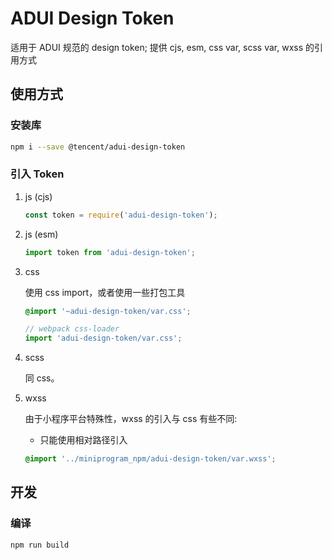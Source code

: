 # ADUI Design Token

适用于 ADUI 规范的 design token; 提供 cjs, esm, css var, scss var, wxss 的引用方式

## 使用方式

### 安装库

```bash
npm i --save @tencent/adui-design-token
```

### 引入 Token

1. js (cjs)

    ```js
    const token = require('adui-design-token');
    ```

2. js (esm)

    ```js
    import token from 'adui-design-token';
    ```

3. css


   使用 css import，或者使用一些打包工具

    ```css
    @import '~adui-design-token/var.css';
    ```

    ```js
    // webpack css-loader
    import 'adui-design-token/var.css';
    ```

4. scss

    同 css。

5. wxss

    由于小程序平台特殊性，wxss 的引入与 css 有些不同:

    - 只能使用相对路径引入

    ```css
    @import '../miniprogram_npm/adui-design-token/var.wxss';
    ```


## 开发

### 编译

```bash
npm run build
```
